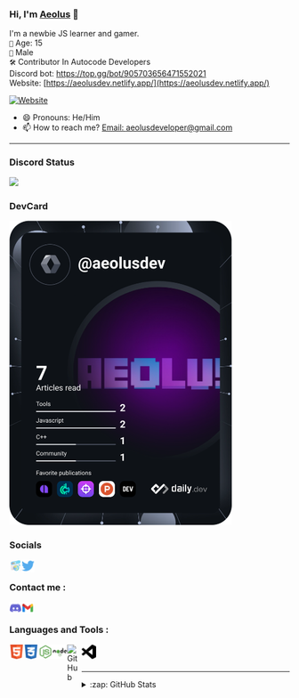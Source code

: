 ### Hi, I'm [Aeolus](https://admiring-kilby-93def3.netlify.app/) 👋
I'm a newbie JS learner and gamer.
<br>
`🎂` Age: 15
<br>
`👫` Male
<br>
`🛠️` Contributor In Autocode Developers
<br>
Discord bot: https://top.gg/bot/905703656471552021
<br>
Website: [https://aeolusdev.netlify.app/](https://aeolusdev.netlify.app/)

[![Website](https://img.shields.io/website?label=Aeolus&style=for-the-badge&url=https://admiring-kilby-93def3.netlify.app/)](https://aeolusdev.netlify.app/)

- 😄 Pronouns: He/Him
- 📫 How to reach me? [Email: aeolusdeveloper@gmail.com](aeolusdeveloper@gmail.com)

---

### Discord Status
<a href="https://discord.com/users/596293027627270155">
<img height="80px" src="https://discord.c99.nl/widget/theme-2/596293027627270155.png" />
</a>
<br>

### DevCard
<a href="https://app.daily.dev/AeolusDev"><img src="https://github.com/AeolusDev/AeolusDev/blob/main/devcard.svg" width="400" alt="AeolusDev's Dev Card"/></a>
<br>

### Socials


[<img align="left" alt="https://admiring-kilby-93def3.netlify.app/" width="22px" src="assets/web.png"/>](https://admiring-kilby-93def3.netlify.app/)
[<img align="left" alt="Twitter" width="23px" src="assets/317720_social media_tweet_twitter_social_icon.png" />](https://twitter.com/captaincool6333)
<br>
### Contact me : 
[<img align="left" alt="Discord" width="22px" src="assets/8197841_discord_social network_communication_interaction_message_icon.png" />](https://discord.com/users/596293027627270155)

[<img align="left" alt="GMail" width="22px" src="assets/7089163_gmail_google_icon.png">](mailto:aeolusdeveloper@gmail.com)
</br>

### Languages and Tools : 
[<img align="left" alt="HTML5" width="26px" src="assets/317755_badge_html_html5_achievement_award_icon.png" />](https://www.w3.org/html/)
[<img align="left" alt="CSS3" width="26px" src="assets/317756_badge_css_css3_achievement_award_icon.png" />](https://www.w3schools.com/css/)
[<img align="left" alt="JavaScript" width="26px" src="assets/4375017_js_logo_node_icon.png" />](https://www.javascript.com/)
[<img align="left" alt="Node.js" width="26px" src="assets/1012818_code_development_logo_nodejs_icon.png" />](https://nodejs.org/en/)
[<img align="left" alt="GitHub" width="26px" src="https://cdn4.iconfinder.com/data/icons/socialcones/508/Github-128.png" />](https://github.com/)
[<img align="left" alt="Visual Studio Code" width="26px" src="assets/9118335_vscode_fill_icon.png" />](https://code.visualstudio.com/)
<br />
<br />

---

<details>
  <summary>:zap: GitHub Stats</summary>
</br>
<img align="center" alt="Aeolus's GitHub Stats" src="https://github-readme-stats-eight-pink.vercel.app/api?username=AeolusDev&&show_icons=true&theme=tokyonight&layout=compact" />
</br>
<img align="center" src="https://github-readme-streak-stats.herokuapp.com?user=AeolusDev&theme=tokyonight&hide_border=true&date_format=M%20j%5B%2C%20Y%5D" alt="Aeolus" />
